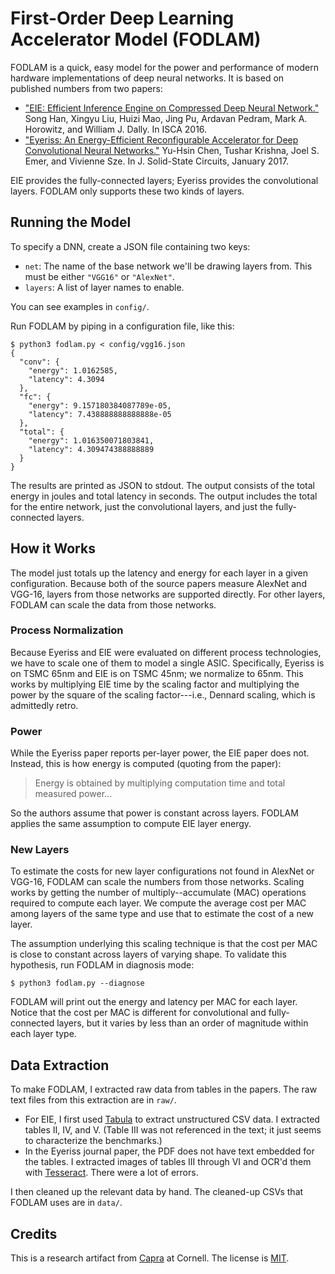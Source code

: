 First-Order Deep Learning Accelerator Model (FODLAM)
====================================================

FODLAM is a quick, easy model for the power and performance of modern hardware implementations of deep neural networks. It is based on published numbers from two papers:

* ["EIE: Efficient Inference Engine on Compressed Deep Neural Network."](https://arxiv.org/pdf/1602.01528.pdf)
  Song Han, Xingyu Liu, Huizi Mao, Jing Pu, Ardavan Pedram, Mark A. Horowitz, and William J. Dally.
  In ISCA 2016.
* ["Eyeriss: An Energy-Efficient Reconfigurable Accelerator for Deep Convolutional Neural Networks."](http://www.rle.mit.edu/eems/wp-content/uploads/2016/04/eyeriss_isca_2016.pdf)
  Yu-Hsin Chen, Tushar Krishna, Joel S. Emer, and Vivienne Sze.
  In J. Solid-State Circuits, January 2017.

EIE provides the fully-connected layers; Eyeriss provides the convolutional layers. FODLAM only supports these two kinds of layers.


Running the Model
-----------------

To specify a DNN, create a JSON file containing two keys:

* `net`: The name of the base network we'll be drawing layers from. This must be either `"VGG16"` or `"AlexNet"`.
* `layers`: A list of layer names to enable.

You can see examples in `config/`.

Run FODLAM by piping in a configuration file, like this:

    $ python3 fodlam.py < config/vgg16.json
    {
      "conv": {
        "energy": 1.0162585,
        "latency": 4.3094
      },
      "fc": {
        "energy": 9.157180384087789e-05,
        "latency": 7.438888888888888e-05
      },
      "total": {
        "energy": 1.016350071803841,
        "latency": 4.309474388888889
      }
    }

The results are printed as JSON to stdout. The output consists of the total energy in joules and total latency in seconds. The output includes the total for the entire network, just the convolutional layers, and just the fully-connected layers.


How it Works
------------

The model just totals up the latency and energy for each layer in a given configuration. Because both of the source papers measure AlexNet and VGG-16, layers from those networks are supported directly. For other layers, FODLAM can scale the data from those networks.

### Process Normalization

Because Eyeriss and EIE were evaluated on different process technologies, we have to scale one of them to model a single ASIC. Specifically, Eyeriss is on TSMC 65nm and EIE is on TSMC 45nm; we normalize to 65nm. This works by multiplying EIE time by the scaling factor and multiplying the power by the square of the scaling factor---i.e., Dennard scaling, which is admittedly retro.

### Power

While the Eyeriss paper reports per-layer power, the EIE paper does not. Instead, this is how energy is computed (quoting from the paper):

> Energy is obtained by multiplying computation time and total measured power...

So the authors assume that power is constant across layers. FODLAM applies the same assumption to compute EIE layer energy.

### New Layers

To estimate the costs for new layer configurations not found in AlexNet or VGG-16, FODLAM can scale the numbers from those networks. Scaling works by getting the number of multiply--accumulate (MAC) operations required to compute each layer. We compute the average cost per MAC among layers of the same type and use that to estimate the cost of a new layer.

The assumption underlying this scaling technique is that the cost per MAC is close to constant across layers of varying shape. To validate this hypothesis, run FODLAM in diagnosis mode:

    $ python3 fodlam.py --diagnose

FODLAM will print out the energy and latency per MAC for each layer. Notice that the cost per MAC is different for convolutional and fully-connected layers, but it varies by less than an order of magnitude within each layer type.


Data Extraction
---------------

To make FODLAM, I extracted raw data from tables in the papers. The raw text files from this extraction are in `raw/`.

* For EIE, I first used [Tabula][] to extract unstructured CSV data. I extracted tables II, IV, and V. (Table III was not referenced in the text; it just seems to characterize the benchmarks.)
* In the Eyeriss journal paper, the PDF does not have text embedded for the tables. I extracted images of tables III through VI and OCR'd them with [Tesseract][]. There were a lot of errors.

I then cleaned up the relevant data by hand. The cleaned-up CSVs that FODLAM uses are in `data/`.

[tabula]: http://tabula.technology
[tesseract]: https://github.com/tesseract-ocr/tesseract


Credits
-------

This is a research artifact from [Capra][] at Cornell. The license is [MIT][].

[capra]: https://capra.cs.cornell.edu
[mit]: https://opensource.org/licenses/MIT
